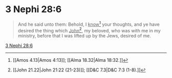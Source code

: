 # 3 Nephi 28:6

> And he said unto them: Behold, I <u>know</u>[^a] your thoughts, and ye have desired the thing which <u>John</u>[^b], my beloved, who was with me in my ministry, before that I was lifted up by the Jews, desired of me.

[3 Nephi 28:6](https://www.churchofjesuschrist.org/study/scriptures/bofm/3-ne/28?lang=eng&id=p6#p6)


[^a]: [[Amos 4.13|Amos 4:13]]; [[Alma 18.32|Alma 18:32.]]
[^b]: [[John 21.22|John 21:22 (21-23)]]; [[D&C 7.3|D&C 7:3 (1-8).]]
